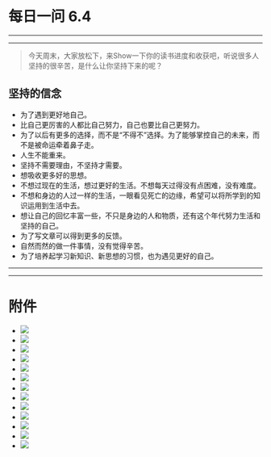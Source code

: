 # 每日一问  6.4 #
---
<!-- toc -->
---

>今天周末，大家放松下，来Show一下你的读书进度和收获吧，听说很多人坚持的很辛苦，是什么让你坚持下来的呢？

## 坚持的信念 ##
 * 为了遇到更好地自己。
 * 比自己更厉害的人都比自己努力，自己也要比自己更努力。
 * 为了以后有更多的选择，而不是“不得不”选择。为了能够掌控自己的未来，而不是被命运牵着鼻子走。
 * 人生不能重来。
 * 坚持不需要理由，不坚持才需要。
 * 想吸收更多好的思想。
 * 不想过现在的生活，想过更好的生活。不想每天过得没有点困难，没有难度。
 * 不想和身边的人过一样的生活，一眼看见死亡的边缘，希望可以将所学到的知识运用到生活中去。
 * 想让自己的回忆丰富一些，不只是身边的人和物质，还有这个年代努力生活和坚持的自己。
 * 为了写文章可以得到更多的反馈。
 * 自然而然的做一件事情，没有觉得辛苦。
 * 为了培养起学习新知识、新思想的习惯，也为遇见更好的自己。
 
---
<!-- toc -->
---

# 附件 #
 - ![](/assets/8.png)
 - ![](/assets/9.png)
 - ![](/assets/10.png)
 - ![](/assets/11.png)
 - ![](/assets/12.png)
 - ![](/assets/13.png)
 - ![](/assets/14.png)
 - ![](/assets/15.png)
 - ![](/assets/16.png)
 - ![](/assets/17.png)
 - ![](/assets/18.png)
 - ![](/assets/19.png)
 - ![](/assets/20.png)
 
 